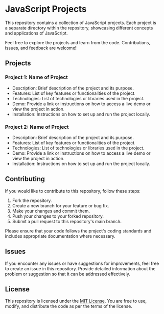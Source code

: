 # JavaScript Projects

This repository contains a collection of JavaScript projects. Each project is a separate directory within the repository, showcasing different concepts and applications of JavaScript.

Feel free to explore the projects and learn from the code. Contributions, issues, and feedback are welcome!

## Projects

### Project 1: Name of Project

- Description: Brief description of the project and its purpose.
- Features: List of key features or functionalities of the project.
- Technologies: List of technologies or libraries used in the project.
- Demo: Provide a link or instructions on how to access a live demo or view the project in action.
- Installation: Instructions on how to set up and run the project locally.

### Project 2: Name of Project

- Description: Brief description of the project and its purpose.
- Features: List of key features or functionalities of the project.
- Technologies: List of technologies or libraries used in the project.
- Demo: Provide a link or instructions on how to access a live demo or view the project in action.
- Installation: Instructions on how to set up and run the project locally.

<!-- Repeat the structure for each project -->

## Contributing

If you would like to contribute to this repository, follow these steps:

1. Fork the repository.
2. Create a new branch for your feature or bug fix.
3. Make your changes and commit them.
4. Push your changes to your forked repository.
5. Submit a pull request to this repository's main branch.

Please ensure that your code follows the project's coding standards and includes appropriate documentation where necessary.

## Issues

If you encounter any issues or have suggestions for improvements, feel free to create an issue in this repository. Provide detailed information about the problem or suggestion so that it can be addressed effectively.

## License

This repository is licensed under the [MIT License](LICENSE). You are free to use, modify, and distribute the code as per the terms of the license.
